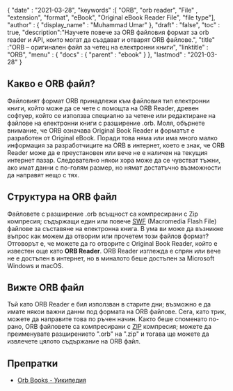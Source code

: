 {
  "date" : "2021-03-28",
  "keywords" :[ "ORB", "orb reader", "File" , "extension", "format", "eBook", "Original eBook Reader File", "file type"],
  "author" : {
    "display_name" : "Muhammad Umar"
},
  "draft" : "false",
  "toc" : true,
  "description":"Научете повече за ORB файловия формат за orb reader и API, които могат да създават и отварят ORB файлове.",
  "title" :"ORB – оригинален файл за четец на електронни книги",
  "linktitle" : "ORB",
  "menu" : {
    "docs" : {
      "parent" : "ebook"
}
},
  "lastmod" : "2021-03-28"
}

## Какво е ORB файл? ##

Файловият формат ORB принадлежи към файловия тип електронни книги, който може да се чете с помощта на ORB Reader, древен софтуер, който се използва специално за четене или редактиране на файлове на електронни книги с разширение .orb. Моля, обърнете внимание, че ORB означава Original Book Reader и форматът е разработен от Original eBook. Поради това няма или има много малко информация за разработчиците на ORB в интернет, което е знак, че ORB Reader може да е преустановен или вече не е наличен на текущия интернет пазар. Следователно някои хора може да се чувстват тъжни, ако имат данни с по-голям размер, но нямат достатъчно възможности да направят нещо с тях.

## Структура на ORB файл ##

Файловете с разширение .orb всъщност са компресирани с Zip компресия; съдържащи един или повече [SWF](/bg/page-description-language/swf/) (Macromedia Flash File) файлове за съставяне на електронна книга. В ума ви може да възникне въпрос как можем да отворим или прочетем този файлов формат? Отговорът е, че можете да го отворите с Original Book Reader, който е известен още като **ORB Reader**. ORB Reader изглежда е спрян или вече не е достъпен в интернет, но в миналото беше достъпен за Microsoft Windows и macOS.

## Вижте ORB файл ##

Тъй като ORB Reader е бил използван в старите дни; възможно е да имате някои важни данни под формата на ORB файлове. Сега, като трик, можете да направите това по ръчен начин. Както беше споменато по-рано, ORB файловете са компресирани с [ZIP](/bg/compression/zip/) компресия; можете да преименувате разширението ".orb" на ".zip" и тогава ще можете да извлечете цялото съдържание на ORB файл.


## Препратки

* [Orb Books - Уикипедия](https://en.wikipedia.org/wiki/Orb_Books)



